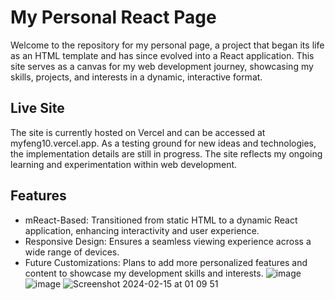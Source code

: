 # My Personal React Page
 Welcome to the repository for my personal page, a project that began its life as an HTML template and has since evolved into a React application. This site serves as a canvas for my web development journey, showcasing my skills, projects, and interests in a dynamic, interactive format.

## Live Site
The site is currently hosted on Vercel and can be accessed at myfeng10.vercel.app. As a testing ground for new ideas and technologies, the implementation details are still in progress. The site reflects my ongoing learning and experimentation within web development.

## Features
- mReact-Based: Transitioned from static HTML to a dynamic React application, enhancing interactivity and user experience.
- Responsive Design: Ensures a seamless viewing experience across a wide range of devices.
- Future Customizations: Plans to add more personalized features and content to showcase my development skills and interests.
![image](https://github.com/myfeng10/PersonalPage/assets/116971980/40e1fbce-4551-4329-abb2-1f14bcbca54b)
![image](https://github.com/myfeng10/PersonalPage/assets/116971980/4054bc5d-2586-4998-b6c3-dacd816cd842)
![Screenshot 2024-02-15 at 01 09 51](https://github.com/myfeng10/PersonalPage/assets/116971980/6956fad6-b961-4e2b-bda6-207111ddf04a)
